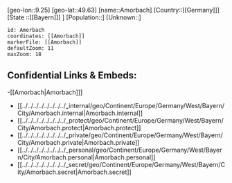 ﻿---
location: [49.63,9.25]
mapzoom: [7,12] 
mapmarker: city 
type: City
tags:
- geo/City


SpocWebEntityId: 28804
isDeleted: false
confidential: public

---
[geo-lon::9.25]
[geo-lat::49.63]
[name::Amorbach]
[Country::[[Germany]]]
[State ::[[Bayern]]] ]
[Population::]
[Unknown::]


```leaflet
id: Amorbach
coordinates: [[Amorbach]]
markerFile: [[Amorbach]]
defaultZoom: 11 
maxZoom: 18
```


## Confidential Links & Embeds: 
-[[Amorbach|Amorbach]]] 
- [[../../../../../../../../_internal/geo/Continent/Europe/Germany/West/Bayern/City/Amorbach.internal|Amorbach.internal]] 
- [[../../../../../../../../_protect/geo/Continent/Europe/Germany/West/Bayern/City/Amorbach.protect|Amorbach.protect]] 
- [[../../../../../../../../_private/geo/Continent/Europe/Germany/West/Bayern/City/Amorbach.private|Amorbach.private]] 
- [[../../../../../../../../_personal/geo/Continent/Europe/Germany/West/Bayern/City/Amorbach.personal|Amorbach.personal]] 
- [[../../../../../../../../_secret/geo/Continent/Europe/Germany/West/Bayern/City/Amorbach.secret|Amorbach.secret]] 
